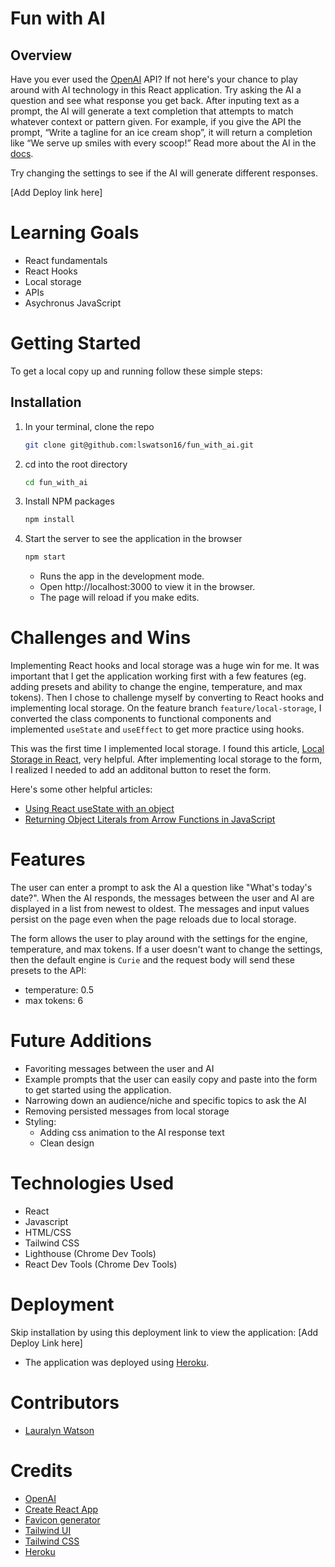 # Fun with AI

## Overview

Have you ever used the [OpenAI](https://beta.openai.com/overview) API? If not here's your chance to play around with AI technology in this React application. Try asking the AI a question and see what response you get back. After inputing text as a prompt, the AI will generate a text completion that attempts to match whatever context or pattern given. For example, if you give the API the prompt, “Write a tagline for an ice cream shop”, it will return a completion like “We serve up smiles with every scoop!” Read more about the AI in the [docs](https://beta.openai.com/docs/guides/completion/introduction).

Try changing the settings to see if the AI will generate different responses.

[Add Deploy link here]

# Learning Goals
- React fundamentals
- React Hooks
- Local storage
- APIs
- Asychronus JavaScript

# Getting Started
To get a local copy up and running follow these simple steps:

## Installation

1. In your terminal, clone the repo
   ```sh
   git clone git@github.com:lswatson16/fun_with_ai.git
   ```
2. cd into the root directory
    ```sh
   cd fun_with_ai
   ```
3. Install NPM packages
   ```sh
   npm install
   ```
4. Start the server to see the application in the browser
   ```sh
   npm start
   ``` 
   - Runs the app in the development mode.
   - Open http://localhost:3000 to view it in the browser.
   - The page will reload if you make edits.

# Challenges and Wins
Implementing React hooks and local storage was a huge win for me. It was important that I get the application working first with a few features (eg. adding presets and ability to change the engine, temperature, and max tokens). Then I chose to challenge myself by converting to React hooks and implementing local storage.
On the feature branch `feature/local-storage`,  I converted the class components to functional components and implemented `useState` and `useEffect` to get more practice using hooks. 

This was the first time I implemented local storage. I found this article, [Local Storage in React](https://www.robinwieruch.de/local-storage-react/), very helpful. After implementing local storage to the form, I realized I needed to add an additonal button to reset the form.

Here's some other helpful articles:
- [Using React useState with an object](https://blog.logrocket.com/using-react-usestate-object/)
- [Returning Object Literals from Arrow Functions in JavaScript](https://mariusschulz.com/blog/returning-object-literals-from-arrow-functions-in-javascript)

# Features

The user can enter a prompt to ask the AI a question like "What's today's date?". When the AI responds, the messages between the user and AI are displayed in a list from newest to oldest. The messages and input values persist on the page even when the page reloads due to local storage.

The form allows the user to play around with the settings for the engine, temperature, and max tokens. 
If a user doesn't want to change the settings, then the default engine is `Curie` and the request body will send these presets to the API:
- temperature: 0.5
- max tokens: 6

# Future Additions
- Favoriting messages between the user and AI
- Example prompts that the user can easily copy and paste into the form to get started using the application.
- Narrowing down an audience/niche and specific topics to ask the AI
- Removing persisted messages from local storage
- Styling:
    - Adding css animation to the AI response text
    - Clean design

# Technologies Used
- React
- Javascript
- HTML/CSS
- Tailwind CSS
- Lighthouse (Chrome Dev Tools)
- React Dev Tools (Chrome Dev Tools)

# Deployment
Skip installation by using this deployment link to view the application: [Add Deploy Link here]
- The application was deployed using [Heroku](https://www.heroku.com/).

# Contributors
- [Lauralyn Watson](https://github.com/lswatson16)

# Credits
- [OpenAI](https://beta.openai.com/overview)
- [Create React App](https://create-react-app.dev/)
- [Favicon generator](https://favicon.io/favicon-generator/)
- [Tailwind UI](https://tailwindui.com/)
- [Tailwind CSS](https://tailwindcss.com/)
- [Heroku](https://www.heroku.com/)